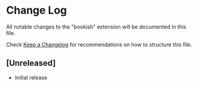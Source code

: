 # Change Log

All notable changes to the "bookish" extension will be documented in this file.

Check [Keep a Changelog](http://keepachangelog.com/) for recommendations on how to structure this file.

## [Unreleased]

- Initial release